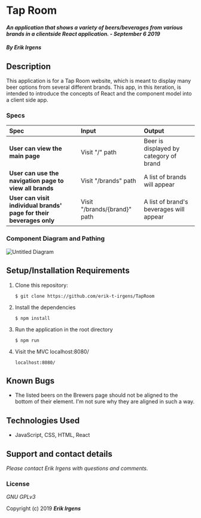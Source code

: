 # Tap Room

#### _An application that shows a variety of beers/beverages from various brands in a clientside React application. - September 6 2019_

#### _By **Erik Irgens**_

## Description

This application is for a Tap Room website, which is meant to display many beer options from several different brands. This app, in this iteration, is intended to introduce the concepts of React and the component model into a client side app. 

### Specs
| Spec | Input | Output |
| :-------------     | :------------- | :------------- |
| **User can view the main page** | Visit "/" path | Beer is displayed by category of brand  |
| **User can use the navigation page to view all brands** | Visit "/brands" path | A list of brands will appear  |
| **User can visit individual brands' page for their beverages only** | Visit "/brands/{brand}" path | A list of brand's beverages will appear  |


### Component Diagram and Pathing
![Untitled Diagram](https://user-images.githubusercontent.com/49962295/64452329-fbd39800-d09a-11e9-8697-dc3a9725a437.jpg)


## Setup/Installation Requirements

1. Clone this repository:
    ```
    $ git clone https://github.com/erik-t-irgens/TapRoom
    ```
2. Install the dependencies
    ```
    $ npm install
    ```
3. Run the application in the root directory
    ```
    $ npm run
    ```
4. Visit the MVC localhost:8080/
    ```
    localhost:8080/
    ```

## Known Bugs
* The listed beers on the Brewers page should not be aligned to the bottom of their element. I'm not sure why they are aligned in such a way.

## Technologies Used
* JavaScript, CSS, HTML, React

## Support and contact details

_Please contact Erik Irgens with questions and comments._

### License

*GNU GPLv3*

Copyright (c) 2019 **_Erik Irgens_**

